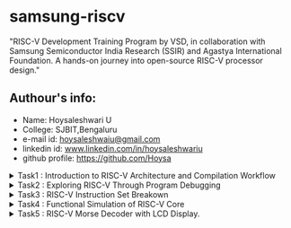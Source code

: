 # samsung-riscv

"RISC-V Development Training Program by VSD, in collaboration with Samsung Semiconductor India Research (SSIR) and Agastya International Foundation. A hands-on journey into open-source RISC-V processor design."

## Authour's info:
- Name: Hoysaleshwari U
- College: SJBIT,Bengaluru
- e-mail id: hoysaleshwaiu@gmail.com
- linkedin id: www.linkedin.com/in/hoysaleshwariu
- github profile: https://github.com/Hoysa

<details>
  <summary>Task1 : Introduction to RISC-V Architecture and Compilation Workflow</summary>
  <br>
  
**Setting Up the RISC-V Toolchain.**



The task is to set up the essential tools for the RISC-V Talent Development Program, including installing Ubuntu 18.04 LTS (Bionic Beaver, 64-bit) on Oracle VirtualBox  and configuring the system with VS C++ Redistributable.

- **Oracle VirtualBox**

Oracle VirtualBox is a free, open-source virtualization software that allows users to run multiple operating systems on a single machine. It supports Windows, Linux, macOS, and other platforms, enabling the creation of virtual machines (VMs) for testing, development, or learning purposes.

![Screenshot 2025-01-07 002808](https://github.com/user-attachments/assets/97b2fb22-db4d-44e1-8541-65dd34863e26)

- **Visual studio C++ Redistributable**

The Visual Studio C++ Redistributable is a set of runtime libraries required to run applications developed with Microsoft Visual C++. It provides components like the C Runtime (CRT) and Standard C++ Library, ensuring compatibility and proper execution of C++ programs on Windows, even without Visual Studio installed.
![Screenshot 2025-01-07 002913](https://github.com/user-attachments/assets/1264bcac-0e1f-4d60-94bd-b562232018e3)

**To write and execute a simple C program to calculate the sum of numbers from 1 to n**
## **Steps and Process**

### **Step 1: Writing and Compiling Programs**
1. **Program Creation:**
   - Developed programs using a high-level programming language, such as C.
   - Ensured the source code was validated for correctness before proceeding further.

2. **Compilation:**
   - Utilized the RISC-V GCC compiler to convert the high-level code into RISC-V binaries.
   - Explored multiple compiler optimization flags (`-O0`, `-O1`, `-O2`, `-O3`) to observe differences in instruction generation, binary size, and efficiency.

***Key Steps***:
Open a Text Editor: The leafpad text editor is used to create a new file or edit an existing one.

***The command for opening the editor:***
<br>
````leafpad sum1ton.c````
<br>
***The C code for the sum of 1 to n number***
````#include <stdio.h>
int main()
 {
    int i, sum = 0, n = 5;
    for (i = 1; i <= n; ++i) {
        sum += i;
    }
    printf("Sum of numbers from 1 to %d is %d", n, sum);
    return 0;
}
````
**Compile the C program with GCC:**

````gcc sum1ton.c -o output````

**Run the compiled program:**

````.\a.out````


<br>![Screenshot 2025-01-06 231923](https://github.com/user-attachments/assets/a0006d2a-6499-4abe-9a57-0455328390b9)

**STAGE 2**: **Running the programm using RISCV compiler**
***command to compile in RISCV:***
<br>


````riscv64-unknown-elf-gcc-O1  -mabi=lp64 -march=rv64i -o sum1ton.o sum1ton.c````
<br>

![Screenshot 2025-01-07 000802](https://github.com/user-attachments/assets/cb057ca5-d435-45c0-ae58-cf2aa388a49a)

***command for assembly code for the above***
<br>

````riscv64-unknown-elf-objdump -d sum1ton.o````
<br>


after that find the main section by writing ````/main````
<br>
and calculate no. of instruction in main section and compare the same by modifying the command .
<br>

***Modified Command***
<br>

````riscv64-unknown-elf-gcc-Ofast  -mabi=lp64 -march=rv64i -o sum1ton.o sum1ton.c````


and then caluculate the no. of instruction.

![Screenshot 2025-01-07 000717](https://github.com/user-attachments/assets/7b9f284a-71d3-4157-906f-19eb3fa94d0f)


</details>


<details>
  <summary>Task2 : Exploring RISC-V Through Program Debugging</summary>

## **Objective**
Focused on exploring the RISC-V architecture by writing, compiling, executing, and debugging programs. The goal was to analyze program behavior at the instruction level and gain practical experience with RISC-V tools and debugging workflows.

---

## **Steps and Process**

### **Step 1: Writing and Compiling Programs**
1. **Program Creation:**
   - Developed programs using a high-level programming language, such as C.
   - Ensured the source code was validated for correctness before proceeding further.
![Screenshot 2025-01-18 215938](https://github.com/user-attachments/assets/3f6c4994-8970-4657-8cb7-f3560a9903d5)

2. **Compilation:**
   - Utilized the RISC-V GCC compiler to convert the high-level code into RISC-V binaries.
     ![Screenshot 2025-01-18 224756](https://github.com/user-attachments/assets/8ac410a8-1ed3-468c-91ca-c1ff31c6ee20)


### **Step 2: Running Programs on Spike Simulator**
1. **Simulator Execution:**
   - The Spike simulator, a RISC-V ISA simulation tool, was employed to run the compiled binaries.
   - Verified the output and functionality of the program during simulation.

2. **Output Observation:**
   - Observed initial outputs during execution to ensure alignment with expected program behavior.

### **Step 3: Debugging Using Spike Simulator**
1. **Initiating Debugging:**
   - Launched the debugging environment using the `spike d` command.
   - Began debugging with a focus on analyzing the program’s instruction-level execution.
     ![Screenshot 2025-01-18 215801](https://github.com/user-attachments/assets/c38455cd-fe3c-4a59-9e02-3f622c900e04)


2. **Step-by-Step Analysis:**
   - Manually stepped through each instruction while monitoring the state of the program counter (PC).
   - Observed and documented changes in register and memory values for each executed instruction.
   - Validated the output at each stage to ensure the expected behavior was achieved.
![Screenshot 2025-01-18 215841](https://github.com/user-attachments/assets/479883a0-1b91-4c40-a398-ab82d31252bd)

3. **Understanding Optimization Impacts:**
   - Compared instruction-level behavior across binaries compiled with different optimization levels.
   - Identified how optimizations affected the program structure, such as loop unrolling, conditional execution, and reduced instruction count.


## **Tools Used**

### 1. **RISC-V GCC Compiler**
- Utilized for compiling high-level source code into RISC-V binaries.
- Supported experiments with various optimization flags to study their effects on performance and binary size.

### 2. **Spike Simulator**
- Provided a simulated RISC-V environment for executing and debugging programs.
- Enabled step-by-step instruction analysis and output verification.

---

## **Execution Workflow Visualization**

1. **Running the Program in Spike Simulator:**
   - Demonstrates the execution of the RISC-V binary within the simulator, showing initial outputs.

2. **Debugging Instructions Using `spike d`:**
   - Highlights the step-by-step debugging process, including key instructions and PC values.

3. **Manual Instruction Analysis:**
   - Depicts how each instruction was verified manually to ensure correctness and expected program behavior.

---

## **Conclusion**
 In Task 2  into RISC-V architecture and execution workflows.The following were achieved:
- A thorough understanding of how high-level code is translated into machine instructions.
- Enhanced skills in debugging and analyzing program behavior at the instruction level.
- Familiarity with key RISC-V tools like the Spike simulator and GCC compiler.

</details>


<details>
  <summary>Task3 : RISC-V Instruction Set Breakown</summary>

---

## **1. Overview of RISC-V Instructions**
RISC-V is a simple and modular instruction set architecture (ISA). Instructions in RISC-V are 32 bits long (fixed width) and organized into six standard formats: **R-Type**, **I-Type**, **S-Type**, **B-Type**, **U-Type**, and **J-Type**. These formats define the fields in an instruction.

Each instruction contains the following **fields**:
1. **Opcode**: Specifies the type of instruction (e.g., load, store, arithmetic).
2. **rd**: Destination register (where the result is stored).
3. **rs1, rs2**: Source registers (used in operations or memory access).
4. **funct3, funct7**: Specify the exact operation for certain opcodes.
5. **Immediate (imm)**: A constant value embedded in the instruction.
6. **Offset/Address**: Used in memory or control transfer instructions.

---

## **2. Detailed Breakdown of Instruction Formats**

### **R-Type (Register-Register Instructions)**
- Used for operations between registers (e.g., addition, subtraction).
- **Fields**:  
  - **opcode** (7 bits): Identifies the type of instruction.  
  - **rd** (5 bits): Destination register.  
  - **funct3** (3 bits): Subclassifies the operation (e.g., add vs. subtract).  
  - **rs1** (5 bits): First source register.  
  - **rs2** (5 bits): Second source register.  
  - **funct7** (7 bits): Further subclassifies the operation.  

#### Example: `add a0, a1, a2`  
- Add contents of `a1` and `a2`, store the result in `a0`.  
- **Encoding**:  
  - `opcode`: `0110011` (arithmetic operation).  
  - `rd`: `a0` (x10 = 01010).  
  - `funct3`: `000` (add operation).  
  - `rs1`: `a1` (x11 = 01011).  
  - `rs2`: `a2` (x12 = 01100).  
  - `funct7`: `0000000` (add-specific).  
- **Final Encoding**: `0x00c50533`

---

### **I-Type (Immediate Instructions)**
- Used for operations with immediate values and memory loads.
- **Fields**:  
  - **opcode** (7 bits): Instruction type (e.g., load or arithmetic).  
  - **rd** (5 bits): Destination register.  
  - **funct3** (3 bits): Subclassifies the operation.  
  - **rs1** (5 bits): Source register.  
  - **imm[11:0]** (12 bits): Immediate value (signed).  

#### Example: `addi sp, sp, -16`  
- Add immediate value `-16` to `sp`.  
- **Encoding**:  
  - `opcode`: `0010011` (immediate arithmetic).  
  - `rd`: `sp` (x2 = 00010).  
  - `funct3`: `000` (add immediate).  
  - `rs1`: `sp` (x2 = 00010).  
  - `imm`: `-16` (12-bit signed = `111111111000`).  
- **Final Encoding**: `0xfff10113`

---

### **S-Type (Store Instructions)**
- Used to store a register value into memory.
- **Fields**:  
  - **opcode** (7 bits): Instruction type (store).  
  - **imm[11:5]** (7 bits): Upper 7 bits of the immediate value.  
  - **rs2** (5 bits): Source register to be stored.  
  - **rs1** (5 bits): Base address register.  
  - **funct3** (3 bits): Operation subclass.  
  - **imm[4:0]** (5 bits): Lower 5 bits of the immediate value.  

#### Example: `sd ra, 8(sp)`  
- Store the value of `ra` at the memory address `sp + 8`.  
- **Encoding**:  
  - `opcode`: `0100011` (store operation).  
  - `imm[11:5]`: `0000000` (from `8`, split upper bits).  
  - `rs2`: `ra` (x1 = 00001).  
  - `rs1`: `sp` (x2 = 00010).  
  - `funct3`: `011` (store doubleword).  
  - `imm[4:0]`: `01000` (from `8`, split lower bits).  
- **Final Encoding**: `0x00813023`

---

### **B-Type (Branch Instructions)**
- Used for conditional branching.
- **Fields**:  
  - **opcode** (7 bits): Instruction type (branch).  
  - **imm[12]** (1 bit): Immediate value MSB.  
  - **imm[10:5]** (6 bits): Middle bits of immediate value.  
  - **rs1** (5 bits): First source register.  
  - **rs2** (5 bits): Second source register.  
  - **funct3** (3 bits): Branch condition.  
  - **imm[4:1]** (4 bits): Lower bits of immediate value.  
  - **imm[11]** (1 bit): Immediate value LSB.  

#### Example: `beq a0, a1, 16`  
- Branch to `PC + 16` if `a0 == a1`.  
- **Encoding**:  
  - `opcode`: `1100011` (branch).  
  - `imm[12]`: `0`.  
  - `imm[10:5]`: `000001`.  
  - `rs1`: `a0` (x10 = 01010).  
  - `rs2`: `a1` (x11 = 01011).  
  - `funct3`: `000` (branch if equal).  
  - `imm[4:1]`: `0001`.  
  - `imm[11]`: `0`.  
- **Final Encoding**: `0x01050863`

---

### **U-Type (Upper Immediate Instructions)**
- Used to load a 20-bit immediate into the upper 20 bits of a register.
- **Fields**:  
  - **opcode** (7 bits): Instruction type.  
  - **rd** (5 bits): Destination register.  
  - **imm[31:12]** (20 bits): Immediate value.  

#### Example: `lui a0, 0x21`  
- Load `0x21` into the upper 20 bits of `a0`.  
- **Encoding**:  
  - `opcode`: `0110111` (load upper immediate).  
  - `rd`: `a0` (x10 = 01010).  
  - `imm[31:12]`: `0x21`.  
- **Final Encoding**: `0x00210537`

---

### **J-Type (Jump Instructions)**
- Used for unconditional jumps and storing return addresses.
- **Fields**:  
  - **opcode** (7 bits): Instruction type (jump).  
  - **rd** (5 bits): Destination register.  
  - **imm[20]** (1 bit): Immediate MSB.  
  - **imm[10:1]** (10 bits): Middle bits of the immediate.  
  - **imm[11]** (1 bit): Immediate bit 11.  
  - **imm[19:12]** (8 bits): Remaining bits of the immediate.  

#### Example: `jal ra, 10484`  
- Jump to `PC + 10484` and save return address in `ra`.  
- **Encoding**:  
  - `opcode`: `1101111` (jump and link).  
  - `rd`: `ra` (x1 = 00001).  
  - Immediate: Split `10484` into the fields:  
    - `imm[20]`: `0`, `imm[10:1]`: `0100011101`, `imm[11]`: `0`, `imm[19:12]`: `00101000`.  
- **Final Encoding**: `0x28c000ef`

---

 

---

## **RISC-V Instruction Formats**
RISC-V instructions are 32 bits wide and use several standard formats. These formats define how the binary instruction is divided into fields for operation codes (opcodes), registers, immediate values, and function identifiers.  

### **Key Instruction Formats**
| **Format** | **Description**                                           | **Fields**                                               |
|------------|-----------------------------------------------------------|----------------------------------------------------------|
| **R-Type** | Register-register operations                              | opcode, rd, funct3, rs1, rs2, funct7                     |
| **I-Type** | Immediate value operations and loads                      | opcode, rd, funct3, rs1, imm[11:0]                       |
| **S-Type** | Store instructions                                        | opcode, imm[11:5], rs2, rs1, funct3, imm[4:0]            |
| **B-Type** | Conditional branches                                      | opcode, imm[12], imm[10:5], rs1, rs2, funct3, imm[4:1]   |
| **U-Type** | Upper immediate (load a 20-bit immediate)                 | opcode, rd, imm[31:12]                                   |
| **J-Type** | Unconditional jumps                                       | opcode, rd, imm[20], imm[10:1], imm[11], imm[19:12]      |

---

## **Instruction Breakdown and Examples**
Here are 15 unique RISC-V instructions, including their type, explanation, components, and final encoding.

| **#** | **Instruction**         | **Type** | **Explanation**                                                                                       | **Fields**                                                                                                                                               | **Encoding (Hex)** |
|-------|--------------------------|----------|-------------------------------------------------------------------------------------------------------|----------------------------------------------------------------------------------------------------------------------------------------------------------|--------------------|
| 1     | `lui a0, 0x21`           | U-Type   | Load 20-bit immediate value (shifted left by 12) into upper 20 bits of `a0`.                          | **opcode**: `0110111`, **rd**: `a0` (x10), **imm[31:12]**: `0x21`.                                                                                       | `0x00210537`       |
| 2     | `addi sp, sp, -16`       | I-Type   | Add immediate value (-16) to `sp`.                                                                   | **opcode**: `0010011`, **rd**: `sp` (x2), **rs1**: `sp` (x2), **imm[11:0]**: `-16`.                                                                      | `0xfff10113`       |
| 3     | `add a0, a0, a1`         | R-Type   | Add contents of `a0` and `a1`, store result in `a0`.                                                 | **opcode**: `0110011`, **rd**: `a0` (x10), **rs1**: `a0` (x10), **rs2**: `a1` (x11), **funct3**: `000`, **funct7**: `0000000`.                             | `0x00b50533`       |
| 4     | `sd ra, 8(sp)`           | S-Type   | Store the value in `ra` to memory at `sp + 8`.                                                       | **opcode**: `0100011`, **rs1**: `sp` (x2), **rs2**: `ra` (x1), **imm[11:0]**: `8` (split into `imm[11:5]` and `imm[4:0]`).                                | `0x00813023`       |
| 5     | `jal ra, 10484`          | J-Type   | Jump to address (PC + 10484) and save return address in `ra`.                                        | **opcode**: `1101111`, **rd**: `ra` (x1), **imm[20:0]**: `10484` (split into `imm[20]`, `imm[10:1]`, `imm[11]`, and `imm[19:12]`).                        | `0x28c000ef`       |
| 6     | `li a1, 5`               | I-Type   | Load immediate value 5 into `a1`.                                                                    | **opcode**: `0010011`, **rd**: `a1` (x11), **rs1**: `x0` (hardwired to 0), **imm[11:0]**: `5`.                                                           | `0x00500893`       |
| 7     | `mv a0, a2`              | I-Type   | Move contents of `a2` to `a0` (pseudoinstruction for `addi a0, a2, 0`).                              | **opcode**: `0010011`, **rd**: `a0` (x10), **rs1**: `a2` (x12), **imm[11:0]**: `0`.                                                                      | `0x00060513`       |
| 8     | `ecall`                  | I-Type   | Perform a system call.                                                                                | **opcode**: `1110011`, **funct3**: `000`, **rd**, **rs1**, and **imm[11:0]**: All zeros.                                                                 | `0x00000073`       |
| 9     | `ld ra, 8(sp)`           | I-Type   | Load value from memory at `sp + 8` into `ra`.                                                        | **opcode**: `0000011`, **rd**: `ra` (x1), **rs1**: `sp` (x2), **imm[11:0]**: `8`.                                                                        | `0x00813003`       |
| 10    | `add sp, sp, 16`         | I-Type   | Add immediate value 16 to `sp`.                                                                      | **opcode**: `0010011`, **rd**: `sp` (x2), **rs1**: `sp` (x2), **imm[11:0]**: `16`.                                                                       | `0x01010113`       |
| 11    | `ret`                    | I-Type   | Return from a function (pseudoinstruction for `jalr x0, 0(ra)`).                                      | **opcode**: `1100111`, **rd**: `x0`, **rs1**: `ra` (x1), **imm[11:0]**: `0`.                                                                             | `0x00008067`       |
| 12    | `auipc a5, 0xFFFF0`      | U-Type   | Load PC-relative 20-bit immediate value into `a5`.                                                   | **opcode**: `0010111`, **rd**: `a5` (x15), **imm[31:12]**: `0xFFFF0`.                                                                                    | `0xFFFFF797`       |
| 13    | `addi a5, a5, -220`      | I-Type   | Add immediate value (-220) to `a5`.                                                                  | **opcode**: `0010011`, **rd**: `a5` (x15), **rs1**: `a5` (x15), **imm[11:0]**: `-220` (12-bit signed value).                                             | `0xFCF78313`       |
| 14    | `beq a0, a1, 16`         | B-Type   | Branch to PC + 16 if `a0` equals `a1`.                                                               | **opcode**: `1100011`, **rs1**: `a0` (x10), **rs2**: `a1` (x11), **imm[12:1]**: `16` (split into `imm[12]`, `imm[10:5]`, `imm[4:1]`).                     | `0x01050863`       |
| 15    | `jalr ra, 0(sp)`         | I-Type   | Jump to address in `sp` and save return address in `ra`.                                             | **opcode**: `1100111`, **rd**: `ra` (x1), **rs1**: `sp` (x2), **imm[11:0]**: `0`.                                                                        | `0x00013067`       |

---

### **Detailed Explanation of Encoding Steps**
- **Immediate Values**: Handled differently depending on the instruction type (e.g., split into multiple fields in S-Type, B-Type, and J-Type).  
- **Registers**: Mapped to their binary equivalents (e.g., `a0 = x10 = 01010`).  
- **Opcodes and funct3/funct7**: Unique for each instruction and operation.  


 </details> 
<details>  <summary>Task4 : Functional Simulation of RISC-V Core </summary>

  # RISC-V Core Functional Simulation

"**Note**: Designing the RISC-V architecture and writing its testbench are not part of this skill development programme. Therefore, we will use the pre-designed Verilog code and testbench from the reference GitHub repository: iiitb_rv32i."

## Objective
The objective of this task is to perform the simulation of the RISC-V core using `hoysala_rv64i.v` (LogNetList) and `hoysala_rv64i_tb.v` (TestBench). The simulation involves compiling the Verilog files, generating a `.vcd` file, and observing the waveform in GTKWave.

---

## Project Structure
```
Hoysaleshwari/
|-- hoysala_rv64i.v            # Verilog netlist for the RISC-V Core
|-- hoysala_rv64i_tb.v         # Testbench for the RISC-V Core
|-- Makefile                   # Makefile for compilation and simulation
|-- waveforms/                 # Directory for waveform snapshots
    |-- *.png                  # Waveform images
```

---

## Tools Used
- **Icarus Verilog (iverilog):** Used for compiling and simulating Verilog design files.
- **GTKWave:** Used for viewing and analyzing waveform outputs.

---

## Steps to Perform Simulation

### 1. Setting up the Environment
Ensure you have the following installed:
- **Icarus Verilog:** For compiling and simulating Verilog files.
- **GTKWave:** For waveform analysis.

Install on Ubuntu:
```bash
sudo apt update
sudo apt install iverilog gtkwave
```

For Windows/MacOS, download and install [Icarus Verilog](https://github.com/steveicarus/iverilog) and [GTKWave](http://gtkwave.sourceforge.net/).

---

### 2. Compile and Simulate

- Compile `hoysala_rv64i.v` and `hoysala_rv64i_tb.v`.
- Generate the `hoysala_rv64i.vcd` waveform file.
- ![Screenshot 2025-01-26 101246](https://github.com/user-attachments/assets/beffc710-6a73-48d2-b81a-50e7bc045cb0)


---

### 3. View Waveforms
To open the waveform file, use GTKWave:
```bash
gtkwave hoysala_rv64i.vcd
```

---

## Results and Analysis

### Instructions Simulated
The waveforms were analyzed for the following instructions:

#### 1. ADD R6, R2, R1
- **Standard RISC-V ISA:** `32'h00110333`
- **Hardcoded ISA:** `32'h02208300`
- **Input Values:** R2 = 2, R1 = 1
- **Output Value:** R6 = 3
- **Analysis:** This instruction adds the values in registers R2 and R1, storing the result in R6.
- ![Screenshot 2025-01-25 223923](https://github.com/user-attachments/assets/7a15ab77-f07c-4164-87bf-eb49903f77ac)


#### 2. SUB R7, R1, R2
- **Standard RISC-V ISA:** `32'h402083b3`
- **Hardcoded ISA:** `32'h02209380`
- **Input Values:** R1 = 2, R2 = 3
- **Output Value:** R7 = FFFFFFFF (32-bit representation of -1)
- **Analysis:** This instruction subtracts the value in R2 from R1, resulting in a negative value represented in two's complement.
- ![Screenshot 2025-01-25 224003](https://github.com/user-attachments/assets/2b859212-c16a-4d90-8d76-c4c31da47dbf)


#### 3. AND R8, R1, R3
- **Standard RISC-V ISA:** `32'h0030f433`
- **Hardcoded ISA:** `32'h0230a400`
- **Input Values:** R1 = 2, R3 = 5
- **Output Value:** R8 = 1
- **Analysis:** Performs a bitwise AND operation between R1 and R3, storing the result in R8.
- ![Screenshot 2025-01-25 224042](https://github.com/user-attachments/assets/aac823d3-6f22-4781-9d5d-083d16e8d18a)


#### 4. OR R9, R2, R5
- **Standard RISC-V ISA:** `32'h005164b3`
- **Hardcoded ISA:** `32'h02513480`
- **Input Values:** R2 = 1, R5 = 4
- **Output Value:** R9 = 7
- **Analysis:** Performs a bitwise OR operation between R2 and R5, storing the result in R9.
- ![Screenshot 2025-01-25 224248](https://github.com/user-attachments/assets/3bd6e924-27e0-4c67-ad2d-cbb1c3a03f44)


#### 5. XOR R10, R1, R4
- **Standard RISC-V ISA:** `32'h0040c533`
- **Hardcoded ISA:** `32'h0240c500`
- **Input Values:** R1 = 2, R4 = 4
- **Output Value:** R10 = 5
- **Analysis:** Performs a bitwise XOR operation between R1 and R4, storing the result in R10.
- ![Screenshot 2025-01-25 224351](https://github.com/user-attachments/assets/b2be1d8c-feac-458e-bc67-8e1b1cd67409)


#### 6. SLT R1, R2, R4
- **Standard RISC-V ISA:** `32'h0045a0b3`
- **Hardcoded ISA:** `32'h02415580`
- **Input Values:** R2 = 4, R4 = 5
- **Output Value:** R1 = 1
- **Analysis:** Compares R2 and R4, setting R1 to 1 if R2 is less than R4.
- ![Screenshot 2025-01-25 224436](https://github.com/user-attachments/assets/443b4c44-baea-4b7f-8578-c71a9523c0ec)


#### 7. ADDI R12, R4, 5
- **Standard RISC-V ISA:** `32'h004120b3`
- **Hardcoded ISA:** `32'h00520600`
- **Input Values:** R4 = 1, Immediate = 2
- **Output Value:** R12 = 9
- **Analysis:** Adds the immediate value 5 to the contents of R4, storing the result in R12.
- ![Screenshot 2025-01-25 224526](https://github.com/user-attachments/assets/e3c32fc1-7ff9-48c5-9cb6-97cdde44f0aa)


#### 8. BEQ R0, R0, 15
- **Standard RISC-V ISA:** `32'h00000f63`
- **Hardcoded ISA:** `32'h00f00002`
- **Input Values:** R0 = 0, R0 = 0
- **Output Value:** Branch taken to offset 15
- **Analysis:** Compares R0 and R0. Since they are equal, a branch to the specified offset is executed.


#### 9. SW R3, R1, 2
- **Standard RISC-V ISA:** `32'h0030a123`
- **Hardcoded ISA:** `32'h00209181`
- **Input Values:** R3 = 6, R1 = Base Address, Offset = 2
- **Output Value:** Memory[Base Address + 2] = 6
- **Analysis:** Stores the value in R3 to the memory address calculated by adding the offset to R1.
- ![Screenshot 2025-01-25 224630](https://github.com/user-attachments/assets/ea609cd0-920d-422f-b0d5-24bd4b855c7f)


#### 10. LW R13, R1, 2
- **Standard RISC-V ISA:** `32'h0020a683`
- **Hardcoded ISA:** `32'h00208681`
- **Input Values:** R1 = Base Address, Offset = 2
- **Output Value:** R13 = Memory[Base Address + 2]
- **Analysis:** Loads the value from memory at the specified address into R13.

#### 11. SRL R16, R14, R2
- **Standard RISC-V ISA:** `32'h0030a123`
- **Hardcoded ISA:** `32'h00271803`
- **Input Values:** R14 = 16, R2 = 2
- **Output Value:** R16 = 4
- **Analysis:** Performs a logical right shift on the value in R14 by the amount specified in R2, storing the result in R16.

#### 12. SLL R15, R1, R2
- **Standard RISC-V ISA:** `32'h002097b3`
- **Hardcoded ISA:** `32'h00208783`
- **Input Values:** R1 = 1, R2 = 3
- **Output Value:** R15 = 8
- **Analysis:** Performs a logical left shift on the value in R1 by the amount specified in R2, storing the result in R15.

---

</details>

<details>
  <summary>Task5 : RISC-V Morse Decoder with LCD Display.</summary>


  ### Project Name:  
**RISC-V Morse Decoder with LCD Display**  

### Overview:  
This project uses a **RISC-V VSDSquadron Mini** board to translate **Morse code** input via a button into **English text**, which is displayed on an **I2C LCD screen**. This helps individuals unfamiliar with Morse code to read messages in real-time.  

---

## List of Components  
### Hardware:  
- **VSDSquadron Mini (RISC-V) Development Board**  
- **Push Button** (for Morse code input)  
- **I2C LCD Display** (16x2 or OLED)  
- **Resistors** (10kΩ for pull-down)  
- **Connecting Wires**  
- **Breadboard** (for easy prototyping)  
- **Power Supply (USB)**  

### Software:  
- **Ubuntu OS**  
- **RISC-V GCC Compiler**  
- **I2C Libraries for LCD**  



## Pin Details  
| **Component**  | **Pin Name**       | **VSDSquadron Mini Pin** |
|---------------|-------------------|-------------------------|
| **LCD (I2C)**  | VCC               | 3.3V / 5V              |
|               | GND               | GND                     |
|               | SDA               | PA9                     |
|               | SCL               | PA10                    |
| **Push Button** | One Terminal      | GND                     |
|               | Other Terminal    | PA1                     |

---

## Block Diagram

![Screenshot 2025-02-13 113414](https://github.com/user-attachments/assets/0b4ec213-d708-41b0-8ba1-1a2705c5805e)








  </details>
